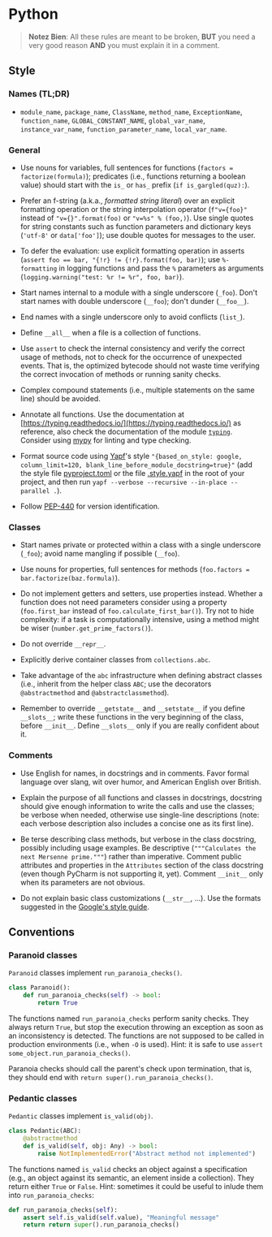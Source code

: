 # Python

> **Notez Bien**: All these rules are meant to be broken, **BUT** you need a very good reason **AND** you must explain it in a comment.

## Style

### Names (TL;DR)

* `module_name`, `package_name`, `ClassName`, `method_name`, `ExceptionName`, `function_name`, `GLOBAL_CONSTANT_NAME`, `global_var_name`, `instance_var_name`, `function_parameter_name`, `local_var_name`.

### General

* Use nouns for variables, full sentences for functions (`factors = factorize(formula)`); predicates (i.e., functions returning a boolean value) should start with the `is_` or `has_` prefix (`if is_gargled(quz):`).

* Prefer an f-string (a.k.a., *formatted string literal*) over an explicit formatting operation or the string interpolation operator (`f"v={foo}"` instead of `"v={}".format(foo)` or `"v=%s" % (foo,)`). Use single quotes for string constants such as function parameters and dictionary keys (`'utf-8'` or `data['foo']`); use double quotes for messages to the user.

* To defer the evaluation: use explicit formatting operation in asserts (`assert foo == bar, "{!r} != {!r}.format(foo, bar)`); use `%-formatting` in logging functions and pass the `%` parameters as arguments (`logging.warning("test: %r != %r", foo, bar)`).

* Start names internal to a module with a single underscore (`_foo`). Don't start names with double underscore (`__foo`); don't dunder (`__foo__`).

* End names with a single underscore only to avoid conflicts (`list_`).

* Define `__all__` when a file is a collection of functions.

* Use `assert` to check the internal consistency and verify the correct usage of methods, not to check for the occurrence of unexpected events. That is, the optimized bytecode should not waste time verifying the correct invocation of methods or running sanity checks.

* Complex compound statements (i.e., multiple statements on the same line) should be avoided.

* Annotate all functions. Use the documentation at [https://typing.readthedocs.io/](https://typing.readthedocs.io/) as reference, also check the documentation of the module [`typing`](https://docs.python.org/3/library/typing.html#module-typing). Consider using [mypy](https://mypy-lang.org/) for linting and type checking.

* Format source code using [Yapf](https://github.com/google/yapf)'s style `"{based_on_style: google, column_limit=120, blank_line_before_module_docstring=true}"` (add the style file [pyproject.toml](./conf/pyproject.toml) or the file [.style.yapf](./conf/.style.yapf) in the root of your project, and then run `yapf --verbose --recursive --in-place --parallel .`).

* Follow [PEP-440](https://www.python.org/dev/peps/pep-0440/) for version identification.

### Classes

* Start names private or protected within a class with a single underscore (`_foo`); avoid name mangling if possible (`__foo`).

* Use nouns for properties, full sentences for methods (`foo.factors = bar.factorize(baz.formula)`).

* Do not implement getters and setters, use properties instead. Whether a function does not need parameters consider using a property (`foo.first_bar` instead of `foo.calculate_first_bar()`). Try not to hide complexity: if a task is computationally intensive, using a method might be wiser (`number.get_prime_factors()`).

* Do not override `__repr__`.

* Explicitly derive container classes from `collections.abc`.

* Take advantage of the `abc` infrastructure when defining abstract classes (i.e., inherit from the helper class `ABC`; use the decorators `@abstractmethod` and `@abstractclassmethod`).

* Remember to override `__getstate__` and `__setstate__` if you define `__slots__`; write these functions in the very beginning of the class, before `__init__`. Define `__slots__` only if you are really confident about it.

### Comments

* Use English for names, in docstrings and in comments. Favor formal language over slang, wit over humor, and American English over British.

* Explain the purpose of all functions and classes in docstrings, docstring should give enough information to write the calls and use the classes; be verbose when needed, otherwise use single-line descriptions (note: each verbose description also includes a concise one as its first line).

* Be terse describing class methods, but verbose in the class docstring, possibly including usage examples. Be descriptive (`"""Calculates the next Mersenne prime."""`) rather than imperative. Comment public attributes and properties in the `Attributes` section of the class docstring (even though PyCharm is not supporting it, yet). Comment `__init__` only when its parameters are not obvious.

* Do not explain basic class customizations (`__str__`, ...).  Use the formats suggested in the [Google's style guide](https://google.github.io/styleguide/pyguide.html&#35;383-functions-and-methods).

## Conventions

### Paranoid classes

`Paranoid` classes implement `run_paranoia_checks()`.

```python
class Paranoid():
    def run_paranoia_checks(self) -> bool:
        return True
```

The functions named `run_paranoia_checks` perform sanity checks. They always return `True`, but stop the execution throwing an exception as soon as an inconsistency is detected. The functions are not supposed to be called in production environments (i.e., when `-O` is used). Hint: it is safe to use `assert some_object.run_paranoia_checks()`.

Paranoia checks should call the parent's check upon termination, that is, they should end with `return super().run_paranoia_checks()`.

### Pedantic classes

`Pedantic` classes implement `is_valid(obj)`.

```python
class Pedantic(ABC):
    @abstractmethod
    def is_valid(self, obj: Any) -> bool:
        raise NotImplementedError("Abstract method not implemented")
```

The functions named `is_valid` checks an object against a specification (e.g., an object against its semantic, an element inside a collection). They return either `True` or `False`. Hint: sometimes it could be useful to inlude them into `run_paranoia_checks`:

```python
def run_paranoia_checks(self):
    assert self.is_valid(self.value), "Meaningful message"
    return return super().run_paranoia_checks()
```
